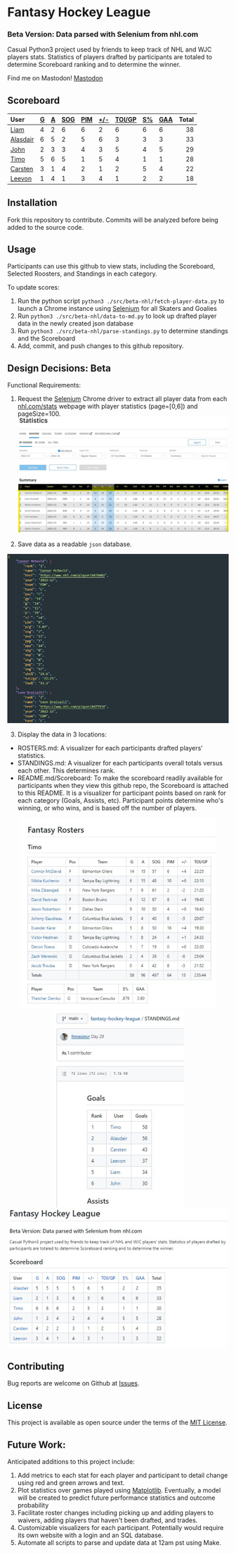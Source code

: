 # Fantasy Hockey League
### Beta Version: Data parsed with Selenium from nhl.com
Casual Python3 project used by friends to keep track of NHL and WJC players stats. Statistics of players drafted by participants are totaled to determine Scoreboard ranking and to determine the winner.

 Find me on Mastodon! <a rel="me" href="https://techhub.social/@leevonlevasseur">Mastodon</a>
## Scoreboard
| User | [G](https://github.com/llevasseur/fantasy-hockey-league/blob/main/public/nhl22-23/STANDINGS.md#user-content-goals) | [A](https://github.com/llevasseur/fantasy-hockey-league/blob/main/public/nhl22-23/STANDINGS.md#user-content-assists) | [SOG](https://github.com/llevasseur/fantasy-hockey-league/blob/main/public/nhl22-23/STANDINGS.md#user-content-shots-on-goal) | [PIM](https://github.com/llevasseur/fantasy-hockey-league/blob/main/public/nhl22-23/STANDINGS.md#user-content-penalties-in-minutes) | [+/-](https://github.com/llevasseur/fantasy-hockey-league/blob/main/public/nhl22-23/STANDINGS.md#user-content-plus--minus) | [TOI/GP](https://github.com/llevasseur/fantasy-hockey-league/blob/main/public/nhl22-23/STANDINGS.md#user-content-average-time-on-ice) | [S%](https://github.com/llevasseur/fantasy-hockey-league/blob/main/public/nhl22-23/STANDINGS.md#user-content-save-percentage) | [GAA](https://github.com/llevasseur/fantasy-hockey-league/blob/main/public/nhl22-23/STANDINGS.md#user-content-goals-against-average) | Total |
| :--- | ---- | ---- | ---- | ---- | ---- | ---- | ---- | ---- |  -----: |
| [Liam](https://github.com/llevasseur/fantasy-hockey-league/blob/main/public/nhl22-23/ROSTERS.md#Liam) | 4 | 2 | 6 | 6 | 2 | 6 | 6 | 6 | 38 |
| [Alasdair](https://github.com/llevasseur/fantasy-hockey-league/blob/main/public/nhl22-23/ROSTERS.md#Alasdair) | 6 | 5 | 2 | 5 | 6 | 3 | 3 | 3 | 33 |
| [John](https://github.com/llevasseur/fantasy-hockey-league/blob/main/public/nhl22-23/ROSTERS.md#John) | 2 | 3 | 3 | 4 | 3 | 5 | 4 | 5 | 29 |
| [Timo](https://github.com/llevasseur/fantasy-hockey-league/blob/main/public/nhl22-23/ROSTERS.md#Timo) | 5 | 6 | 5 | 1 | 5 | 4 | 1 | 1 | 28 |
| [Carsten](https://github.com/llevasseur/fantasy-hockey-league/blob/main/public/nhl22-23/ROSTERS.md#Carsten) | 3 | 1 | 4 | 2 | 1 | 2 | 5 | 4 | 22 |
| [Leevon](https://github.com/llevasseur/fantasy-hockey-league/blob/main/public/nhl22-23/ROSTERS.md#Leevon) | 1 | 4 | 1 | 3 | 4 | 1 | 2 | 2 | 18 |
## Installation
Fork this repository to contribute. Commits will be analyzed before being added to the source code.
## Usage
Participants can use this github to view stats, including the Scoreboard, Selected Roosters, and Standings in each category.

To update scores:
1. Run the python script `python3 ./src/beta-nhl/fetch-player-data.py` to launch a Chrome instance using [Selenium](https://selenium-python.readthedocs.io/) for all Skaters and Goalies
2. Run `python3 ./src/beta-nhl/data-to-md.py` to look up drafted player data in the newly created json database
3. Run `python3 ./src/beta-nhl/parse-standings.py` to determine standings and the Scoreboard
4. Add, commit, and push changes to this github repository.
## Design Decisions: Beta
Functional Requirements:
1. Request the [Selenium](https://selenium-python.readthedocs.io/) Chrome driver to extract all player data from each [nhl.com/stats](https://www.nhl.com/stats/skaters?reportType=season&seasonFrom=20222023&seasonTo=20222023&gameType=2&filter=gamesPlayed,gte,1&sort=points,goals,assists&page=0&pageSize=100) webpage with player statistics (page=[0,6]) and pageSize=100.
<kbd>![nhl.com stats webpage example](/public/images/selenium_source.jpg)</kbd>

2. Save data as a readable `json` database.

<kbd>![json database entry example](/public/images/new_json_database.jpg)</kbd>

3. Display the data in 3 locations: 
* ROSTERS.md: A visualizer for each participants drafted players' statistics. 
* STANDINGS.md: A visualizer for each participants overall totals versus each other. This determines rank. 
* README.md/Scoreboard: To make the scoreboard readily available for participants when they view this github repo, the Scoreboard is attached to this README. It is a visualizer for participant points based on rank for each category (Goals, Assists, etc). Participant points determine who's winning, or who wins, and is based off the number of players.
<p align='center'><kbd><img src='/public/images/roster_example.jpg' width='450' /></kbd><kbd><img src='/public/images/standings_example.jpg' width='300' /></kbd><kbd><img src='/public/images/scoreboard_example.jpg' width='500' /></kbd></p>

## Contributing
Bug reports are welcome on Github at [Issues](https://github.com/llevasseur/world-juniors-2022/issues).
## License
This project is available as open source under the terms of the [MIT License](https://opensource.org/licenses/MIT).
## Future Work:
Anticipated additions to this project include:
1. Add metrics to each stat for each player and participant to detail change using red and green arrows and text.
2. Plot statistics over games played using [Matplotlib](https://matplotlib.org/). Eventually, a model will be created to predict future performance statistics and outcome probability
3. Facilitate roster changes including picking up and adding players to waivers, adding players that haven't been drafted, and trades.
4. Customizable visualizers for each participant. Potentially would require its own website with a login and an SQL database.
5. Automate all scripts to parse and update data at 12am pst using Make.